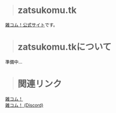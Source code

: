 ># zatsukomu.tk
[雑コム！公式サイト](https://zatsukomu.tk)です。
> # zatsukomu.tkについて
準備中...
> # 関連リンク
[雑コム！](https://zatsukomu.tk)   
[雑コム！ (Discord)](https://discord.gg/SyhPXfQ)  

